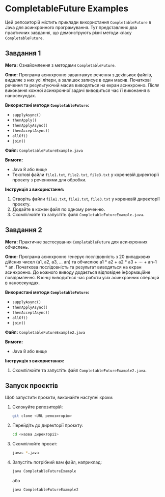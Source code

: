 # CompletableFuture Examples

Цей репозиторій містить приклади використання `CompletableFuture` в Java для асинхронного програмування. Тут представлено два практичних завдання, що демонструють різні методи класу `CompletableFuture`.

## Завдання 1

**Мета:** Ознайомлення з методами `CompletableFuture`.

**Опис:** Програма асинхронно завантажує речення з декількох файлів, видаляє з них усі літери, а залишок записує в один масив. Початкові речення та результуючий масив виводяться на екран асинхронно. Після виконання кожної асинхронної задачі виводиться час її виконання в наносекундах.

**Використані методи `CompletableFuture`:**

*   `supplyAsync()`
*   `thenApply()`
*   `thenApplyAsync()`
*   `thenAcceptAsync()`
*   `allOf()`
*   `join()`

**Файл:** `CompletableFutureExample.java`

**Вимоги:**

*   Java 8 або вище
*   Текстові файли `file1.txt`, `file2.txt`, `file3.txt` у кореневій директорії проєкту з реченнями для обробки.

**Інструкція з використання:**

1. Створіть файли `file1.txt`, `file2.txt`, `file3.txt` у кореневій директорії проєкту.
2. Додайте в кожен файл по одному реченню.
3. Скомпілюйте та запустіть файл `CompletableFutureExample.java`.

## Завдання 2

**Мета:** Практичне застосування `CompletableFuture` для асинхронних обчислень.

**Опис:** Програма асинхронно генерує послідовність з 20 випадкових дійсних чисел (a1, a2, a3, ... an) та обчислює a1 \* a2 + a2 \* a3 + ⋯ + an-1 \* an. Початкова послідовність та результат виводяться на екран асинхронно. До кожного виводу додається відповідне інформаційне повідомлення. В кінці виводиться час роботи усіх асинхронних операцій в наносекундах.

**Використані методи `CompletableFuture`:**

*   `supplyAsync()`
*   `thenApplyAsync()`
*   `thenAcceptAsync()`
*   `allOf()`
*   `join()`

**Файл:** `CompletableFutureExample2.java`

**Вимоги:**

*   Java 8 або вище

**Інструкція з використання:**

1. Скомпілюйте та запустіть файл `CompletableFutureExample2.java`.

## Запуск проєктів

Щоб запустити проєкти, виконайте наступні кроки:

1. Склонуйте репозиторій:

    ```bash
    git clone <URL репозиторію>
    ```

2. Перейдіть до директорії проєкту:

    ```bash
    cd <назва директорії>
    ```

3. Скомпілюйте проєкт:

    ```bash
    javac *.java
    ```
4. Запустіть потрібний вам файл, наприклад:

    ```bash
    java CompletableFutureExample
    ```
    або
    ```bash
    java CompletableFutureExample2
    ```
